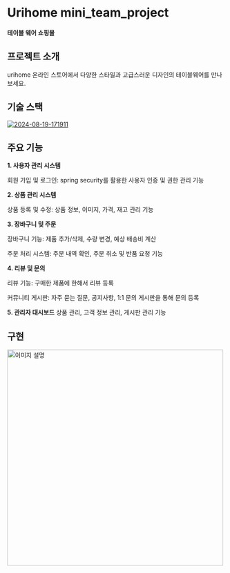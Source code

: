 # **Urihome mini_team_project**
**테이블 웨어 쇼핑몰**

## **프로젝트 소개**
urihome 온라인 스토어에서 다양한 스타일과 고급스러운 디자인의 테이블웨어를 만나보세요. 

## **기술 스택**
<a href="https://ibb.co/TBbJvQF"><img src="https://i.ibb.co/WWP7xrY/2024-08-19-171911.png" alt="2024-08-19-171911" border="0"></a>

## **주요 기능**
**1. 사용자 관리 시스템**

회원 가입 및 로그인: spring security를 활용한 사용자 인증 및 권한 관리 기능 

**2. 상품 관리 시스템**

상품 등록 및 수정: 상품 정보, 이미지, 가격, 재고 관리 기능

**3. 장바구니 및 주문**

장바구니 기능: 제품 추가/삭제, 수량 변경, 예상 배송비 계산

주문 처리 시스템: 주문 내역 확인, 주문 취소 및 반품 요청 기능

**4. 리뷰 및 문의**

리뷰 기능: 구매한 제품에 한해서 리뷰 등록 

커뮤니티 게시판: 자주 묻는 질문, 공지사항, 1:1 문의 게시판을 통해 문의 등록  

**5. 관리자 대시보드**
상품 관리, 고객 정보 관리, 게시판 관리 기능

## **구현**
<img src="https://github.com/user-attachments/assets/c2ba0dbd-7bc5-43fd-a530-1011010dc665" alt="이미지 설명" width="500" height="500">

